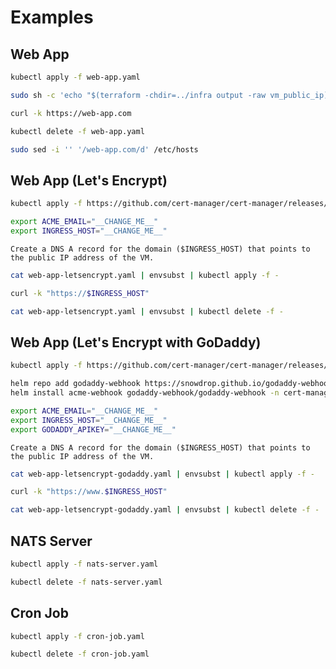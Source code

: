 # Examples

## Web App

```bash
kubectl apply -f web-app.yaml
```

```bash
sudo sh -c 'echo "$(terraform -chdir=../infra output -raw vm_public_ip) web-app.com" >> /etc/hosts'
```

```bash
curl -k https://web-app.com
```

```bash
kubectl delete -f web-app.yaml
```

```bash
sudo sed -i '' '/web-app.com/d' /etc/hosts
```

## Web App (Let's Encrypt)

```bash
kubectl apply -f https://github.com/cert-manager/cert-manager/releases/download/v1.17.0/cert-manager.yaml
```

```bash
export ACME_EMAIL="__CHANGE_ME__"
export INGRESS_HOST="__CHANGE_ME__"
```

```text
Create a DNS A record for the domain ($INGRESS_HOST) that points to the public IP address of the VM.
```

```bash
cat web-app-letsencrypt.yaml | envsubst | kubectl apply -f -
```

```bash
curl -k "https://$INGRESS_HOST"
```

```bash
cat web-app-letsencrypt.yaml | envsubst | kubectl delete -f -
```

## Web App (Let's Encrypt with GoDaddy)

```bash
kubectl apply -f https://github.com/cert-manager/cert-manager/releases/download/v1.17.0/cert-manager.yaml
```

```bash
helm repo add godaddy-webhook https://snowdrop.github.io/godaddy-webhook
helm install acme-webhook godaddy-webhook/godaddy-webhook -n cert-manager --set groupName=acme.$INGRESS_HOST
```

```bash
export ACME_EMAIL="__CHANGE_ME__"
export INGRESS_HOST="__CHANGE_ME__"
export GODADDY_APIKEY="__CHANGE_ME__"
```

```text
Create a DNS A record for the domain ($INGRESS_HOST) that points to the public IP address of the VM.
```

```bash
cat web-app-letsencrypt-godaddy.yaml | envsubst | kubectl apply -f -
```

```bash
curl -k "https://www.$INGRESS_HOST"
```

```bash
cat web-app-letsencrypt-godaddy.yaml | envsubst | kubectl delete -f -
```

## NATS Server

```bash
kubectl apply -f nats-server.yaml
```

```bash
kubectl delete -f nats-server.yaml
```

## Cron Job

```bash
kubectl apply -f cron-job.yaml
```

```bash
kubectl delete -f cron-job.yaml
```
